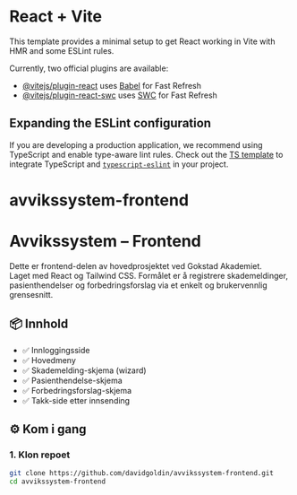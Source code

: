 # React + Vite

This template provides a minimal setup to get React working in Vite with HMR and some ESLint rules.

Currently, two official plugins are available:

- [@vitejs/plugin-react](https://github.com/vitejs/vite-plugin-react/blob/main/packages/plugin-react/README.md) uses [Babel](https://babeljs.io/) for Fast Refresh
- [@vitejs/plugin-react-swc](https://github.com/vitejs/vite-plugin-react-swc) uses [SWC](https://swc.rs/) for Fast Refresh

## Expanding the ESLint configuration

If you are developing a production application, we recommend using TypeScript and enable type-aware lint rules. Check out the [TS template](https://github.com/vitejs/vite/tree/main/packages/create-vite/template-react-ts) to integrate TypeScript and [`typescript-eslint`](https://typescript-eslint.io) in your project.

# avvikssystem-frontend

# Avvikssystem – Frontend

Dette er frontend-delen av hovedprosjektet ved Gokstad Akademiet.  
Laget med React og Tailwind CSS. Formålet er å registrere skademeldinger, pasienthendelser og forbedringsforslag via et enkelt og brukervennlig grensesnitt.

## 📦 Innhold

- ✅ Innloggingsside
- ✅ Hovedmeny
- ✅ Skademelding-skjema (wizard)
- ✅ Pasienthendelse-skjema
- ✅ Forbedringsforslag-skjema
- ✅ Takk-side etter innsending

## ⚙️ Kom i gang

### 1. Klon repoet

```bash
git clone https://github.com/davidgoldin/avvikssystem-frontend.git
cd avvikssystem-frontend
```
